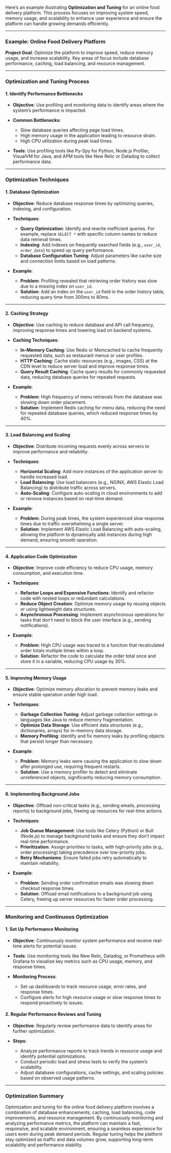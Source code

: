 Here’s an example illustrating **Optimization and Tuning** for an online food delivery platform. This process focuses on improving system speed, memory usage, and scalability to enhance user experience and ensure the platform can handle growing demands efficiently.

---

### Example: Online Food Delivery Platform

**Project Goal**: Optimize the platform to improve speed, reduce memory usage, and increase scalability. Key areas of focus include database performance, caching, load balancing, and resource management.

---

### **Optimization and Tuning Process**

#### 1. **Identify Performance Bottlenecks**

   - **Objective**: Use profiling and monitoring data to identify areas where the system’s performance is impacted.
   - **Common Bottlenecks**:
     - Slow database queries affecting page load times.
     - High memory usage in the application leading to resource strain.
     - High CPU utilization during peak load times.
   
   - **Tools**: Use profiling tools like Py-Spy for Python, Node.js Profiler, VisualVM for Java, and APM tools like New Relic or Datadog to collect performance data.

---

### **Optimization Techniques**

#### 1. **Database Optimization**

   - **Objective**: Reduce database response times by optimizing queries, indexing, and configuration.
   
   - **Techniques**:
     - **Query Optimization**: Identify and rewrite inefficient queries. For example, replace `SELECT *` with specific column names to reduce data retrieval times.
     - **Indexing**: Add indexes on frequently searched fields (e.g., `user_id`, `order_date`) to speed up query performance.
     - **Database Configuration Tuning**: Adjust parameters like cache size and connection limits based on load patterns.

   - **Example**:
     - **Problem**: Profiling revealed that retrieving order history was slow due to a missing index on `user_id`.
     - **Solution**: Add an index on the `user_id` field in the order history table, reducing query time from 300ms to 80ms.

---

#### 2. **Caching Strategy**

   - **Objective**: Use caching to reduce database and API call frequency, improving response times and lowering load on backend systems.
   
   - **Caching Techniques**:
     - **In-Memory Caching**: Use Redis or Memcached to cache frequently requested data, such as restaurant menus or user profiles.
     - **HTTP Caching**: Cache static resources (e.g., images, CSS) at the CDN level to reduce server load and improve response times.
     - **Query Result Caching**: Cache query results for commonly requested data, reducing database queries for repeated requests.

   - **Example**:
     - **Problem**: High frequency of menu retrievals from the database was slowing down order placement.
     - **Solution**: Implement Redis caching for menu data, reducing the need for repeated database queries, which reduced response times by 40%.

---

#### 3. **Load Balancing and Scaling**

   - **Objective**: Distribute incoming requests evenly across servers to improve performance and reliability.
   
   - **Techniques**:
     - **Horizontal Scaling**: Add more instances of the application server to handle increased load.
     - **Load Balancing**: Use load balancers (e.g., NGINX, AWS Elastic Load Balancing) to distribute traffic across servers.
     - **Auto-Scaling**: Configure auto-scaling in cloud environments to add or remove instances based on real-time demand.

   - **Example**:
     - **Problem**: During peak times, the system experienced slow response times due to traffic overwhelming a single server.
     - **Solution**: Implement AWS Elastic Load Balancing with auto-scaling, allowing the platform to dynamically add instances during high demand, ensuring smooth operation.

---

#### 4. **Application Code Optimization**

   - **Objective**: Improve code efficiency to reduce CPU usage, memory consumption, and execution time.
   
   - **Techniques**:
     - **Refactor Loops and Expensive Functions**: Identify and refactor code with nested loops or redundant calculations.
     - **Reduce Object Creation**: Optimize memory usage by reusing objects or using lightweight data structures.
     - **Asynchronous Processing**: Implement asynchronous operations for tasks that don’t need to block the user interface (e.g., sending notifications).

   - **Example**:
     - **Problem**: High CPU usage was traced to a function that recalculated order totals multiple times within a loop.
     - **Solution**: Refactor the code to calculate the order total once and store it in a variable, reducing CPU usage by 30%.

---

#### 5. **Improving Memory Usage**

   - **Objective**: Optimize memory allocation to prevent memory leaks and ensure stable operation under high load.
   
   - **Techniques**:
     - **Garbage Collection Tuning**: Adjust garbage collection settings in languages like Java to reduce memory fragmentation.
     - **Optimize Data Storage**: Use efficient data structures (e.g., dictionaries, arrays) for in-memory data storage.
     - **Memory Profiling**: Identify and fix memory leaks by profiling objects that persist longer than necessary.

   - **Example**:
     - **Problem**: Memory leaks were causing the application to slow down after prolonged use, requiring frequent restarts.
     - **Solution**: Use a memory profiler to detect and eliminate unreferenced objects, significantly reducing memory consumption.

---

#### 6. **Implementing Background Jobs**

   - **Objective**: Offload non-critical tasks (e.g., sending emails, processing reports) to background jobs, freeing up resources for real-time actions.
   
   - **Techniques**:
     - **Job Queue Management**: Use tools like Celery (Python) or Bull (Node.js) to manage background tasks and ensure they don’t impact real-time performance.
     - **Prioritization**: Assign priorities to tasks, with high-priority jobs (e.g., order processing) taking precedence over low-priority jobs.
     - **Retry Mechanisms**: Ensure failed jobs retry automatically to maintain reliability.

   - **Example**:
     - **Problem**: Sending order confirmation emails was slowing down checkout response times.
     - **Solution**: Offload email notifications to a background job using Celery, freeing up server resources for faster order processing.

---

### **Monitoring and Continuous Optimization**

#### 1. **Set Up Performance Monitoring**

   - **Objective**: Continuously monitor system performance and receive real-time alerts for potential issues.
   
   - **Tools**: Use monitoring tools like New Relic, Datadog, or Prometheus with Grafana to visualize key metrics such as CPU usage, memory, and response times.
   
   - **Monitoring Process**:
     - Set up dashboards to track resource usage, error rates, and response times.
     - Configure alerts for high resource usage or slow response times to respond proactively to issues.

#### 2. **Regular Performance Reviews and Tuning**

   - **Objective**: Regularly review performance data to identify areas for further optimization.
   
   - **Steps**:
     - Analyze performance reports to track trends in resource usage and identify potential optimizations.
     - Conduct periodic load and stress tests to verify the system’s scalability.
     - Adjust database configurations, cache settings, and scaling policies based on observed usage patterns.

---

### **Optimization Summary**

Optimization and tuning for the online food delivery platform involves a combination of database enhancements, caching, load balancing, code improvements, and resource management. By continuously monitoring and analyzing performance metrics, the platform can maintain a fast, responsive, and scalable environment, ensuring a seamless experience for users even during peak demand periods. Regular tuning helps the platform stay optimized as traffic and data volumes grow, supporting long-term scalability and performance stability.
